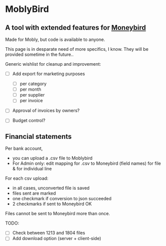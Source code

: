 # MoblyBird
## A tool with extended features for [Moneybird](moneybird.com)
Made for Mobly, but code is available to anyone.

This page is in desparate need of more specifics, I know.
They will be provided sometime in the future..

Generic wishlist for cleanup and improvement:
- [ ] Add export for marketing purposes
    - [ ] per category
    - [ ] per month
    - [ ] per supplier
    - [ ] per invoice
- [ ] Approval of invoices by owners?
- [ ] Budget control?



## Financial statements
Per bank account, 
* you can upload a .csv file to Moblybird
* For Admin only: edit mapping for .csv to Moneybird (field names) for file & for individual line

For each csv upload:
* in all cases, unconverted file is saved
* files sent are marked
* one checkmark if conversion to json succeeded
* 2 checkmarks if sent to Moneybird OK

Files cannot be sent to Moneybird more than once.

TODO:
- [ ] Check between 1213 and 1804 files
- [ ] Add download option (server + client-side)